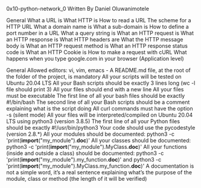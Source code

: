 0x10-python-network_0
Written By Daniel Oluwanimotele

General
	What a URL is
	What HTTP is
	How to read a URL
	The scheme for a HTTP URL
	What a domain name is
	What a sub-domain is
	How to define a port number in a URL
	What a query string is
	What an HTTP request is
	What an HTTP response is
	What HTTP headers are
	What the HTTP message body is
	What an HTTP request method is
	What an HTTP response status code is
	What an HTTP Cookie is
	How to make a request with cURL
	What happens when you type google.com in your browser (Application level)

General
	Allowed editors: vi, vim, emacs
	- A README.md file, at the root of the folder of the project, is mandatory
	All your scripts will be tested on Ubuntu 20.04 LTS
	All your Bash scripts should be exactly 3 lines long (wc -l file should print 3)
	All your files should end with a new line
	All your files must be executable
	The first line of all your bash files should be exactly #!/bin/bash
	The second line of all your Bash scripts should be a comment explaining what is the script doing
	All curl commands must have the option -s (silent mode)
	All your files will be interpreted/compiled on Ubuntu 20.04 LTS using python3 (version 3.8.5)
	The first line of all your Python files should be exactly #!/usr/bin/python3
	Your code should use the pycodestyle (version 2.8.*)
	All your modules should be documented: python3 -c 'print(__import__("my_module").__doc__)'
	All your classes should be documented: python3 -c 'print(__import__("my_module").MyClass.__doc__)'
	All your functions (inside and outside a class) should be documented: python3 -c 'print(__import__("my_module").my_function.__doc__)' and python3 -c 'print(__import__("my_module").MyClass.my_function.__doc__)'
	A documentation is not a simple word, it’s a real sentence explaining what’s the purpose of the module, class or method (the length of it will be verified)
